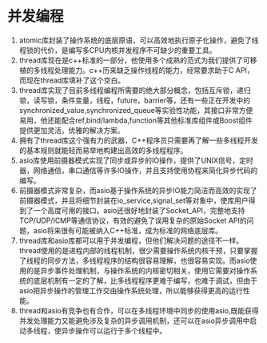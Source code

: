 # 并发编程
1. atomic库封装了操作系统的底层原语，可以高效地执行原子化操作，避免了线程锁的代价，是编写多CPU内核并发程序不可缺少的重要工具。
2. thread库现在是c++标准的一部分，他使用多个成熟的范式为我们提供了可移植的多线程处理能力。c++历来缺乏操作线程的能力，经常要求助于C API，而现在thread库填补了这个空白。
3. thread库实现了目前多线程编程所需要的绝大部分概念，包括互斥锁，递归锁，读写锁，条件变量，线程，future，barrier等，还有一些正在开发中的synchronized_value,synchronized_queue等实验性功能，其接口非常方便易用，他还能配合ref,bind/lambda,function等其他标准库组件或Boost组件提供更加灵活，优雅的解决方案。
4. 拥有了thread库这个强有力的武器，C++程序员只需要再了解一些多线程开发的基本规则就能轻而易举地构建出高效的多线程程序。
5. asio库使用前摄器模式实现了同步或异步的IO操作，提供了UNIX信号，定时器，网络通信，串口通信等许多IO操作，并且支持使用协程来简化异步代码的编写。
6. 前摄器模式非常复杂，而asio基于操作系统的异步IO能力简洁而高效的实现了前摄器模式，并且将细节封装在io_service,signal_set等对象中，使库用户得到了一个高度可用的接口。asio还很好地封装了Socket_API，完整地支持TCP/UDP/ICMP等通信协议，有效的避免了误用复杂的原始Socket API的问题，asio将来很有可能被纳入C++标准，成为标准的网络底层库。
7. thread库和asio库都可以用于并发编程，但他们解决问题的途径不一样。thread使用的是进程内部的线程机制，很少需要操作系统内核干预，只要掌握了线程的同步方法，多线程程序的结构很容易理解，也很容易实现。而asio使用的是异步事件处理机制，与操作系统的内核密切相关，使用它需要对操作系统的底层机制有一定的了解，比多线程程序更难于编写，也难于调试，但由于asio把异步操作的管理工作交由操作系统处理，所以能够获得更高的运行性能。
8. thread和asio有竞争也有合作，可以在多线程环境中同步的使用asio,既能获得并发处理能力又能避免涉及复杂的异步调用机制，还可以在asio异步调用中启动多线程，使异步操作可以运行于多个线程中。